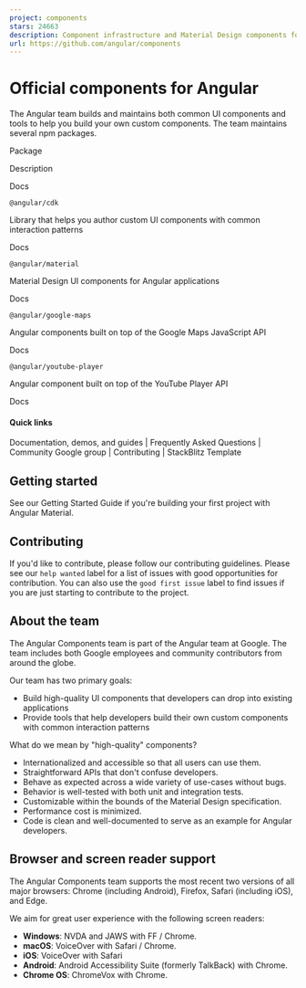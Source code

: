 ```yaml
---
project: components
stars: 24663
description: Component infrastructure and Material Design components for Angular
url: https://github.com/angular/components
---
```


Official components for Angular
===============================

The Angular team builds and maintains both common UI components and tools to help you build your own custom components. The team maintains several npm packages.

Package

Description

Docs

`@angular/cdk`

Library that helps you author custom UI components with common interaction patterns

Docs

`@angular/material`

Material Design UI components for Angular applications

Docs

`@angular/google-maps`

Angular components built on top of the Google Maps JavaScript API

Docs

`@angular/youtube-player`

Angular component built on top of the YouTube Player API

Docs

#### Quick links

Documentation, demos, and guides | Frequently Asked Questions | Community Google group | Contributing | StackBlitz Template

Getting started
---------------

See our Getting Started Guide if you're building your first project with Angular Material.

Contributing
------------

If you'd like to contribute, please follow our contributing guidelines. Please see our `help wanted` label for a list of issues with good opportunities for contribution. You can also use the `good first issue` label to find issues if you are just starting to contribute to the project.

About the team
--------------

The Angular Components team is part of the Angular team at Google. The team includes both Google employees and community contributors from around the globe.

Our team has two primary goals:

-   Build high-quality UI components that developers can drop into existing applications
-   Provide tools that help developers build their own custom components with common interaction patterns

What do we mean by "high-quality" components?

-   Internationalized and accessible so that all users can use them.
-   Straightforward APIs that don't confuse developers.
-   Behave as expected across a wide variety of use-cases without bugs.
-   Behavior is well-tested with both unit and integration tests.
-   Customizable within the bounds of the Material Design specification.
-   Performance cost is minimized.
-   Code is clean and well-documented to serve as an example for Angular developers.

Browser and screen reader support
---------------------------------

The Angular Components team supports the most recent two versions of all major browsers: Chrome (including Android), Firefox, Safari (including iOS), and Edge.

We aim for great user experience with the following screen readers:

-   **Windows**: NVDA and JAWS with FF / Chrome.
-   **macOS**: VoiceOver with Safari / Chrome.
-   **iOS**: VoiceOver with Safari
-   **Android**: Android Accessibility Suite (formerly TalkBack) with Chrome.
-   **Chrome OS**: ChromeVox with Chrome.
